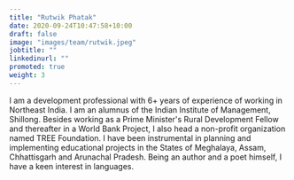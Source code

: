 ```yaml
---
title: "Rutwik Phatak"
date: 2020-09-24T10:47:58+10:00
draft: false
image: "images/team/rutwik.jpeg"
jobtitle: ""
linkedinurl: ""
promoted: true
weight: 3
---
```


I am a development professional with 6+ years of experience of working in Northeast India. I am an alumnus of the Indian Institute of Management, Shillong. Besides working as a Prime Minister's Rural Development Fellow and thereafter in a World Bank Project, I also head a non-profit organization named TREE Foundation. I have been instrumental in planning and implementing educational projects in the States of Meghalaya, Assam, Chhattisgarh and Arunachal Pradesh. Being an author and a poet himself, I have a keen interest in languages.
